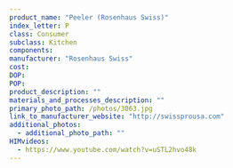 ```yaml
---
product_name: "Peeler (Rosenhaus Swiss)"
index_letter: P
class: Consumer
subclass: Kitchen
components:
manufacturer: "Rosenhaus Swiss"
cost: 
DOP: 
POP: 
product_description: ""
materials_and_processes_description: ""
primary_photo_path: /photos/3063.jpg
link_to_manufacturer_website: "http://swissprousa.com"
additional_photos:
  - additional_photo_path: ""
HIMvideos:
  - https://www.youtube.com/watch?v=uSTL2hvo48k
---
```

